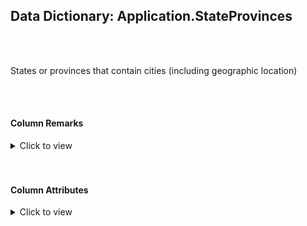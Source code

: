 ## Data Dictionary: Application.StateProvinces 
 <br /> 
 <br /> 
 States or provinces that contain cities (including geographic location) 
 <br /> 
 <br /> 
 

####  Column Remarks
 <Details> 
 <Summary>Click to view</Summary> 
 

<br /> 
 | Column | Remarks | 
 |------|------|  
|**StateProvinceID**| Numeric ID used for reference to a state or province within the database | 
|**StateProvinceCode**| Common code for this state or province (such as WA - Washington for the USA) | 
|**StateProvinceName**| Formal name of the state or province | 
|**CountryID**| Country for this StateProvince | 
|**SalesTerritory**| Sales territory for this StateProvince | 
|**Border**| Geographic boundary of the state or province | 
|**LatestRecordedPopulation**| Latest available population for the StateProvince | 
|**LastEditedBy**| Null | 
|**ValidFrom**| Null | 
|**ValidTo**| Null | 
 
 </Details> 
 <br /> 
 <br />  


#### Column Attributes 
 <Details> 
 <Summary>Click to view</Summary>
 

<br /> 
 | Column | ColumnDefault | IsNullable | DataType | CharMaxLength | CharDataLength | NumericPrecision | NumericScale | DatetimePrecision | CharSetName | CollationName |
 |------|------|------|------|------|------|------|------|------|------|------|
 |**StateProvinceID**| (NEXT VALUE FOR [Sequences].[StateProvinceID]) | NO | int | Null | Null | 10 | 0 | Null | Null | Null | 
|**StateProvinceCode**| Null | NO | nvarchar | 5 | 10 | Null | Null | Null | UNICODE | Latin1_General_100_CI_AS | 
|**StateProvinceName**| Null | NO | nvarchar | 50 | 100 | Null | Null | Null | UNICODE | Latin1_General_100_CI_AS | 
|**CountryID**| Null | NO | int | Null | Null | 10 | 0 | Null | Null | Null | 
|**SalesTerritory**| Null | NO | nvarchar | 50 | 100 | Null | Null | Null | UNICODE | Latin1_General_100_CI_AS | 
|**Border**| Null | YES | geography | -1 | -1 | Null | Null | Null | Null | Null | 
|**LatestRecordedPopulation**| Null | YES | bigint | Null | Null | 19 | 0 | Null | Null | Null | 
|**LastEditedBy**| Null | NO | int | Null | Null | 10 | 0 | Null | Null | Null | 
|**ValidFrom**| Null | NO | datetime2 | Null | Null | Null | Null | 7 | Null | Null | 
|**ValidTo**| Null | NO | datetime2 | Null | Null | Null | Null | 7 | Null | Null | 
 
 </Details> 
